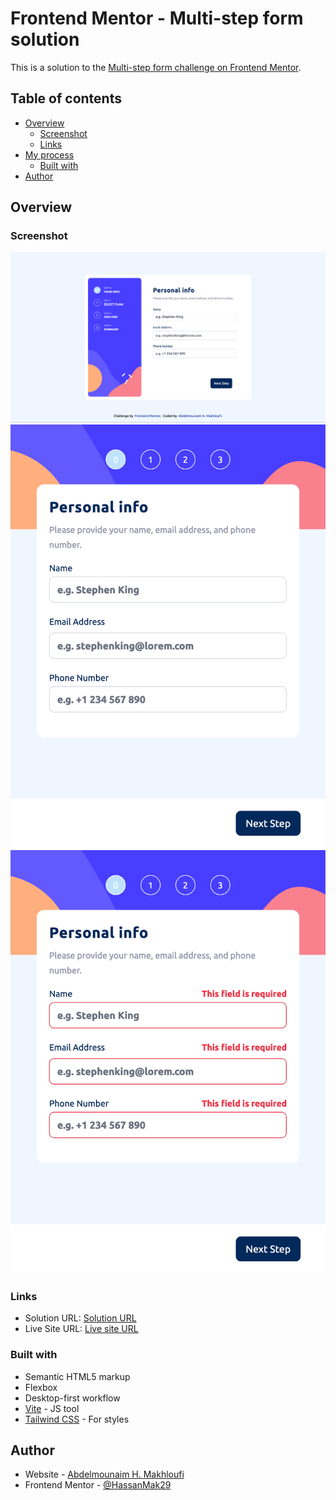 # Frontend Mentor - Multi-step form solution

This is a solution to the [Multi-step form challenge on Frontend Mentor](https://www.frontendmentor.io/challenges/multistep-form-YVAnSdqQBJ/hub).

## Table of contents

- [Overview](#overview)
  - [Screenshot](#screenshot)
  - [Links](#links)
- [My process](#my-process)
  - [Built with](#built-with)
- [Author](#author)

## Overview

### Screenshot

![](./screenshots/screenshot.jpg)
![](./screenshots/screenshot-mobile.jpg)
![](./screenshots/screenshot-mobile-invalid.jpg)

### Links

- Solution URL: [Solution URL](https://github.com/HassanMak29/frontend-mentor-loopside-landing-page)
- Live Site URL: [Live site URL](https://frontend-mentor-loopstudios-landing.netlify.app/)

### Built with

- Semantic HTML5 markup
- Flexbox
- Desktop-first workflow
- [Vite](https://vite.dev/) - JS tool
- [Tailwind CSS](https://tailwindcss.com/) - For styles

## Author

- Website - [Abdelmounaim H. Makhloufi](https://www.makhloufi.me)
- Frontend Mentor - [@HassanMak29](https://www.frontendmentor.io/profile/HassanMak29)
